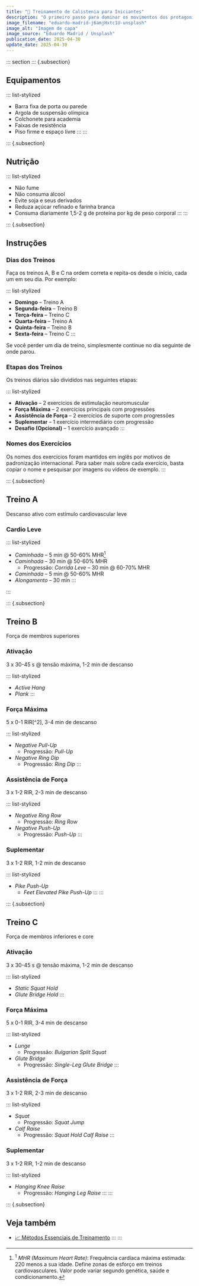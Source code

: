 ```yaml
---
title: "🤸 Treinamento de Calistenia para Iniciantes"
description: "O primeiro passo para dominar os movimentos dos protagonistas de anime."
image_filename: "eduardo-madrid-j6amjHxtc1U-unsplash"
image_alt: "Imagem de capa"
image_source: "Eduardo Madrid / Unsplash"
publication_date: 2025-04-30
update_date: 2025-04-30
---
```

::: section
::: {.subsection}
## Equipamentos

::: list-stylized
* Barra fixa de porta ou parede
* Argola de suspensão olímpica
* Colchonete para academia
* Faixas de resistência
* Piso firme e espaço livre
:::
:::

::: {.subsection}
## Nutrição

::: list-stylized
* Não fume
* Não consuma álcool
* Evite soja e seus derivados
* Reduza açúcar refinado e farinha branca
* Consuma diariamente 1,5-2 g de proteína por kg de peso corporal
:::
:::

::: {.subsection}
## Instruções

### Dias dos Treinos

Faça os treinos A, B e C na ordem correta e repita-os desde o início, cada um em seu dia. Por exemplo:

::: list-stylized
* **Domingo** – Treino A
* **Segunda-feira** – Treino B
* **Terça-feira** – Treino C
* **Quarta-feira** – Treino A
* **Quinta-feira** – Treino B
* **Sexta-feira** – Treino C
:::

Se você perder um dia de treino, simplesmente continue no dia seguinte de onde parou.

### Etapas dos Treinos

Os treinos diários são divididos nas seguintes etapas:

::: list-stylized
* **Ativação** – 2 exercícios de estimulação neuromuscular
* **Força Máxima** – 2 exercícios principais com progressões
* **Assistência de Força** – 2 exercícios de suporte com progressões
* **Suplementar** – 1 exercício intermediário com progressão
* **Desafio (Opcional)** – 1 exercício avançado
:::

### Nomes dos Exercícios

Os nomes dos exercícios foram mantidos em inglês por motivos de padronização internacional. Para saber mais sobre cada exercício, basta copiar o nome e pesquisar por imagens ou vídeos de exemplo.
:::

::: {.subsection}
<hgroup>
## Treino A
<p class="subheading">Descanso ativo com estímulo cardiovascular leve</p>
</hgroup>

### Cardio Leve

::: list-stylized
* _Caminhada_ – 5 min @ 50-60% MHR[^1]
* _Caminhada_ – 30 min @ 50-60% MHR
  + Progressão: _Corrida Leve_ – 30 min @ 60-70% MHR
* _Caminhada_ – 5 min @ 50-60% MHR
* _Alongamento_ – 30 min
:::

[^1]: <sup>1</sup> _MHR (Maximum Heart Rate)_: Frequência cardíaca máxima estimada: 220 menos a sua idade. Define zonas de esforço em treinos cardiovasculares. Valor pode variar segundo genética, saúde e condicionamento.

:::

::: {.subsection}
<hgroup>
## Treino B
<p class="subheading">Força de membros superiores</p>
</hgroup>

### Ativação
<p class="subheading">3 x 30-45 s @ tensão máxima, 1-2 min de descanso</p>

::: list-stylized
* _Active Hang_
* _Plank_
:::

### Força Máxima
<p class="subheading">5 x 0-1 RIR[^2], 3-4 min de descanso</p>

[^2]: <sup>2</sup> _RIR (Reps in Reserve)_: Encerre a série com uma quantidade de repetições em reserva, sem atingir a falha – ou seja, quando você ainda conseguiria completar aquele número de repetições com forma perfeita. Garante estímulo eficaz com mínima fadiga, ideal para consistência e domínio técnico.

::: list-stylized
* _Negative Pull-Up_
  + Progressão: _Pull-Up_
* _Negative Ring Dip_
  + Progressão: _Ring Dip_
:::

### Assistência de Força
<p class="subheading">3 x 1-2 RIR, 2-3 min de descanso</p>

::: list-stylized
* _Negative Ring Row_
  + Progressão: _Ring Row_
* _Negative Push-Up_
  + Progressão: _Push-Up_
:::

### Suplementar
<p class="subheading">3 x 1-2 RIR, 1-2 min de descanso</p>

::: list-stylized
* _Pike Push-Up_
  + _Feet Elevated Pike Push-Up_
:::
:::

::: {.subsection}
<hgroup>
## Treino C
<p class="subheading">Força de membros inferiores e core</p>
</hgroup>

### Ativação
<p class="subheading">3 x 30-45 s @ tensão máxima, 1-2 min de descanso</p>

::: list-stylized
* _Static Squat Hold_
* _Glute Bridge Hold_
:::

### Força Máxima
<p class="subheading">5 x 0-1 RIR, 3-4 min de descanso</p>

::: list-stylized
* _Lunge_
  + Progressão: _Bulgarian Split Squat_
* _Glute Bridge_
  + Progressão: _Single-Leg Glute Bridge_
:::

### Assistência de Força
<p class="subheading">3 x 1-2 RIR, 2-3 min de descanso</p>

::: list-stylized
* _Squat_
  + Progressão: _Squat Jump_
* _Calf Raise_
  + Progressão: _Squat Hold Calf Raise_
:::

### Suplementar
<p class="subheading">3 x 1-2 RIR, 1-2 min de descanso</p>

::: list-stylized
* _Hanging Knee Raise_
  + Progressão: _Hanging Leg Raise_
:::
:::

::: {.subsection}
## Veja também
* [📈 Métodos Essenciais de Treinamento](/essential-training-methods/)
:::
:::
